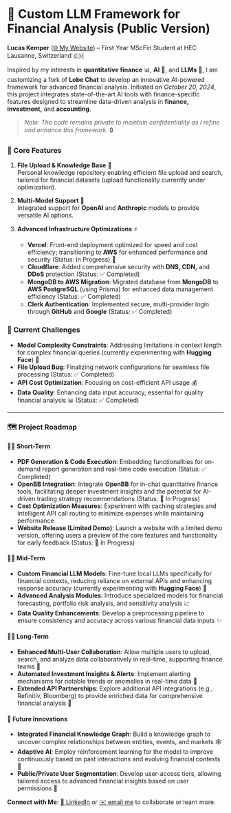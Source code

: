 # 🤖 Custom LLM Framework for Financial Analysis (Public Version)

**Lucas Kemper** ([🌐 My Website](https://lucaskemper.com)) – First Year MScFin Student at HEC Lausanne, Switzerland 🇨🇭  

Inspired by my interests in **quantitative finance** 📊, **AI** 🧠, and **LLMs** 💬, I am customizing a fork of **Lobe Chat** to develop an innovative AI-powered framework for advanced financial analysis. Initiated on *October 20, 2024*, this project integrates state-of-the-art AI tools with finance-specific features designed to streamline data-driven analysis in **finance, investment,** and **accounting**.

> *Note*: *The code remains private to maintain confidentiality as I refine and enhance this framework.* 🔒

### 🌟 Core Features
1. **File Upload & Knowledge Base** 📁  
   Personal knowledge repository enabling efficient file upload and search, tailored for financial datasets (upload functionality currently under optimization).
   
2. **Multi-Model Support** 🤝  
   Integrated support for **OpenAI** and **Anthropic** models to provide versatile AI options.

3. **Advanced Infrastructure Optimizations** ⚡
   - **Vercel**: Front-end deployment optimized for speed and cost efficiency; transitioning to **AWS** for enhanced performance and security (Status: In Progress) 🚀
   - **Cloudflare**: Added comprehensive security with **DNS, CDN,** and **DDoS** protection (Status: ✅ Completed)
   - **MongoDB to AWS Migration**: Migrated database from **MongoDB** to **AWS PostgreSQL** (using Prisma) for enhanced data management efficiency (Status: ✅ Completed)
   - **Clerk Authentication**: Implemented secure, multi-provider login through **GitHub** and **Google** (Status: ✅ Completed)

### 🎯 Current Challenges
- **Model Complexity Constraints**: Addressing limitations in context length for complex financial queries (currently experimenting with **Hugging Face**) 🔄
- **File Upload Bug**: Finalizing network configurations for seamless file processing (Status: ✅ Completed)
- **API Cost Optimization**: Focusing on cost-efficient API usage 💰
- **Data Quality**: Enhancing data input accuracy, essential for quality financial analysis 📊 (Status: ✅ Completed) 
---

### 🗺️ Project Roadmap

#### 🏃‍♂️ Short-Term 
   - **PDF Generation & Code Execution**: Embedding functionalities for on-demand report generation and real-time code execution (Status: ✅ Completed)
   - **OpenBB Integration**: Integrate **OpenBB** for in-chat quantitative finance tools, facilitating deeper investment insights and the potential for AI-driven trading strategy recommendations (Status: 🔄 In Progress)
   - **Cost Optimization Measures**: Experiment with caching strategies and intelligent API call routing to minimize expenses while maintaining performance
   - **Website Release (Limited Demo)**: Launch a website with a limited demo version, offering users a preview of the core features and functionality for early feedback (Status: 🔄 In Progress)

#### 🚶‍♂️ Mid-Term 
   - **Custom Financial LLM Models**: Fine-tune local LLMs specifically for financial contexts, reducing reliance on external APIs and enhancing response accuracy (currently experimenting with **Hugging Face**) 🧠
   - **Advanced Analysis Modules**: Introduce specialized models for financial forecasting, portfolio risk analysis, and sensitivity analysis 📈
   - **Data Quality Enhancements**: Develop a preprocessing pipeline to ensure consistency and accuracy across various financial data inputs ✨

#### 🏃‍♀️ Long-Term 
   - **Enhanced Multi-User Collaboration**: Allow multiple users to upload, search, and analyze data collaboratively in real-time, supporting finance teams 👥
   - **Automated Investment Insights & Alerts**: Implement alerting mechanisms for notable trends or anomalies in real-time data 🔔
   - **Extended API Partnerships**: Explore additional API integrations (e.g., Refinitiv, Bloomberg) to provide enriched data for comprehensive financial analysis 🤝

#### 🌈 Future Innovations 
   - **Integrated Financial Knowledge Graph**: Build a knowledge graph to uncover complex relationships between entities, events, and markets 🕸️
   - **Adaptive AI**: Employ reinforcement learning for the model to improve continuously based on past interactions and evolving financial contexts 🔄
   - **Public/Private User Segmentation**: Develop user-access tiers, allowing tailored access to advanced financial insights based on user permissions 🔑

**Connect with Me**: [💼 LinkedIn](https://rebrand.ly/2ods4c7) or [✉️ email me](mailto:lucas.kemper@unil.ch) to collaborate or learn more.
